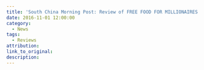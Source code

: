 ```yaml
---
title: 'South China Morning Post: Review of FREE FOOD FOR MILLIONAIRES'
date: 2016-11-01 12:00:00
category:
  - News
tags:
  - Reviews
attribution:
link_to_original:
description:
---
```

